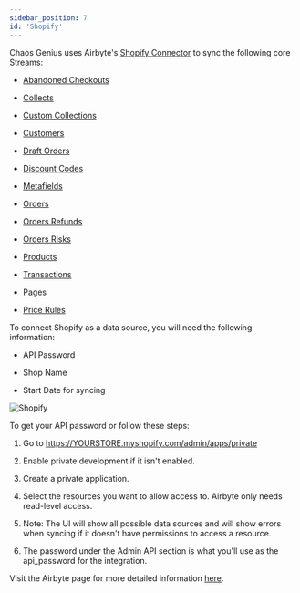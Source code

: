 ```yaml
---
sidebar_position: 7
id: 'Shopify'
---
```


Chaos Genius uses Airbyte's [Shopify Connector](https://docs.airbyte.io/integrations/sources/shopify) to sync the following core Streams:

-   [Abandoned Checkouts](https://help.shopify.com/en/api/reference/orders/abandoned_checkouts)

-   [Collects](https://help.shopify.com/en/api/reference/products/collect)

-   [Custom Collections](https://help.shopify.com/en/api/reference/products/customcollection)

-   [Customers](https://help.shopify.com/en/api/reference/customers)

-   [Draft Orders](https://help.shopify.com/en/api/reference/orders/draftorder)

-   [Discount Codes](https://shopify.dev/docs/admin-api/rest/reference/discounts/discountcode)

-   [Metafields](https://help.shopify.com/en/api/reference/metafield)

-   [Orders](https://help.shopify.com/en/api/reference/orders)

-   [Orders Refunds](https://shopify.dev/api/admin/rest/reference/orders/refund)

-   [Orders Risks](https://shopify.dev/api/admin/rest/reference/orders/order-risk)

-   [Products](https://help.shopify.com/en/api/reference/products)

-   [Transactions](https://help.shopify.com/en/api/reference/orders/transaction)

-   [Pages](https://help.shopify.com/en/api/reference/online-store/page)

-   [Price Rules](https://help.shopify.com/en/api/reference/discounts/pricerule)

To connect Shopify as a data source, you will need the following information:

-   API Password

-   Shop Name

-   Start Date for syncing

![Shopify](/img/connecting-to-data-sources/shopify.png)

To get your API password or follow these steps:

1.  Go to https://YOURSTORE.myshopify.com/admin/apps/private

2.  Enable private development if it isn't enabled.

3.  Create a private application.

4.  Select the resources you want to allow access to. Airbyte only needs read-level access.

5.  Note: The UI will show all possible data sources and will show errors when syncing if it doesn't have permissions to access a resource.

6.  The password under the Admin API section is what you'll use as the api_password for the integration.

Visit the Airbyte page for more detailed information [here](https://docs.airbyte.io/integrations/sources/shopify).



